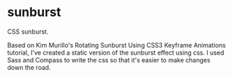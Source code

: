 # sunburst
CSS sunburst.

Based on Kim Murillo's Rotating Sunburst Using CSS3 Keyframe Animations tutorial, I've created a static version of the sunburst effect using css. I used Sass and Compass to write the css so that it's easier to make changes down the road.
